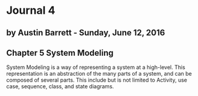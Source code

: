 # Journal 4

## by Austin Barrett - Sunday, June 12, 2016 

## Chapter 5 System Modeling 

System Modeling is a way of representing a system at a high-level. This representation is an abstraction of the many parts of a system, and can be composed of several parts. This include but is not limited to Activity, use case, sequence, class, and state diagrams. 

